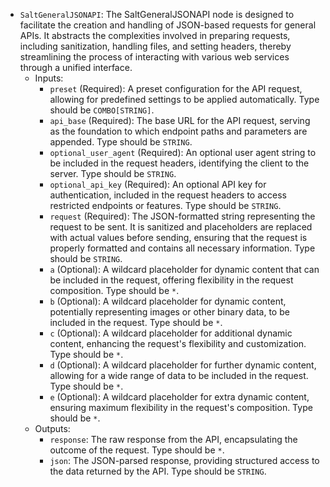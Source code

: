 - `SaltGeneralJSONAPI`: The SaltGeneralJSONAPI node is designed to facilitate the creation and handling of JSON-based requests for general APIs. It abstracts the complexities involved in preparing requests, including sanitization, handling files, and setting headers, thereby streamlining the process of interacting with various web services through a unified interface.
    - Inputs:
        - `preset` (Required): A preset configuration for the API request, allowing for predefined settings to be applied automatically. Type should be `COMBO[STRING]`.
        - `api_base` (Required): The base URL for the API request, serving as the foundation to which endpoint paths and parameters are appended. Type should be `STRING`.
        - `optional_user_agent` (Required): An optional user agent string to be included in the request headers, identifying the client to the server. Type should be `STRING`.
        - `optional_api_key` (Required): An optional API key for authentication, included in the request headers to access restricted endpoints or features. Type should be `STRING`.
        - `request` (Required): The JSON-formatted string representing the request to be sent. It is sanitized and placeholders are replaced with actual values before sending, ensuring that the request is properly formatted and contains all necessary information. Type should be `STRING`.
        - `a` (Optional): A wildcard placeholder for dynamic content that can be included in the request, offering flexibility in the request composition. Type should be `*`.
        - `b` (Optional): A wildcard placeholder for dynamic content, potentially representing images or other binary data, to be included in the request. Type should be `*`.
        - `c` (Optional): A wildcard placeholder for additional dynamic content, enhancing the request's flexibility and customization. Type should be `*`.
        - `d` (Optional): A wildcard placeholder for further dynamic content, allowing for a wide range of data to be included in the request. Type should be `*`.
        - `e` (Optional): A wildcard placeholder for extra dynamic content, ensuring maximum flexibility in the request's composition. Type should be `*`.
    - Outputs:
        - `response`: The raw response from the API, encapsulating the outcome of the request. Type should be `*`.
        - `json`: The JSON-parsed response, providing structured access to the data returned by the API. Type should be `STRING`.
